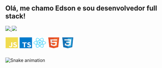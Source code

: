 ## Olá, me chamo Edson e sou desenvolvedor full stack! 
<div width="100vw" align="center" style="display: flex">
  <a href="https://github.com/edmagnini">
   <img height="180rem" src="https://github-readme-stats.vercel.app/api?username=edmagnini&count_private=true&include_all_commits=true&show_icons=true&theme=merko&hide_border=false&show_owner=true"/>
    <img height="180rem" src="https://github-readme-stats.vercel.app/api/top-langs/?username=edmagnini&theme=merko&hide_border=false&&layout=compact"/>
  </a>
</div>
<div style="display: inline_block"><br>
  <img align="center" alt="edmagnini-Js" height="35" width="40" src="https://raw.githubusercontent.com/devicons/devicon/master/icons/javascript/javascript-plain.svg">
  <img align="center" alt="edmagnini-Ts" height="35" width="40" src="https://raw.githubusercontent.com/devicons/devicon/master/icons/typescript/typescript-plain.svg">
  <img align="center" alt="edmagnini-React" height="35" width="40" src="https://raw.githubusercontent.com/devicons/devicon/master/icons/react/react-original.svg">
  <img align="center" alt="Redmagnini-HTML" height="35" width="40" src="https://raw.githubusercontent.com/devicons/devicon/master/icons/html5/html5-original.svg">
  <img align="center" alt="edmagnini-CSS" height="35" width="40" src="https://raw.githubusercontent.com/devicons/devicon/master/icons/css3/css3-original.svg">
</div>
  
  ##

![Snake animation](https://github.com/edmagnini/edmagnini/blob/output/github-contribution-grid-snake.svg)
